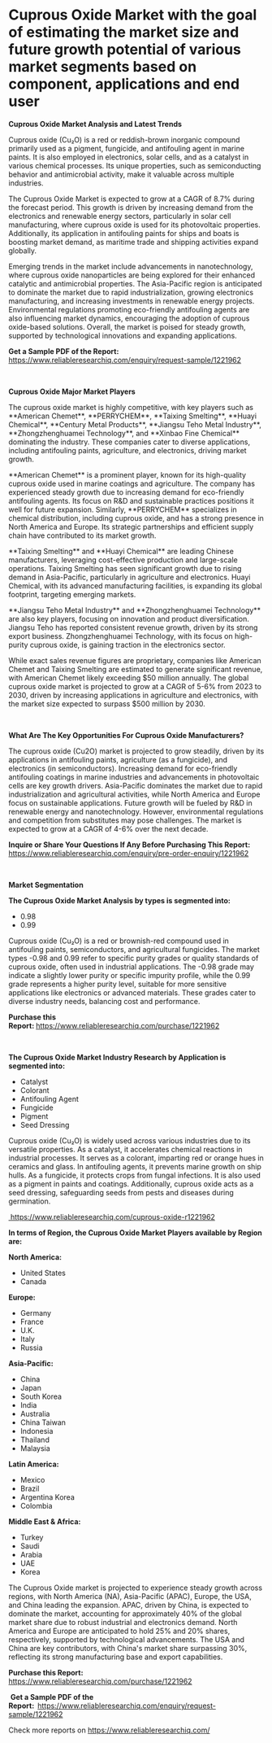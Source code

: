<p><h1>Cuprous Oxide Market with the goal of estimating the market size and future growth potential of various market segments based on component, applications and end user</h1></p><p><strong>Cuprous Oxide Market Analysis and Latest Trends</strong></p>
<p><p>Cuprous oxide (Cu₂O) is a red or reddish-brown inorganic compound primarily used as a pigment, fungicide, and antifouling agent in marine paints. It is also employed in electronics, solar cells, and as a catalyst in various chemical processes. Its unique properties, such as semiconducting behavior and antimicrobial activity, make it valuable across multiple industries.</p><p>The Cuprous Oxide Market is expected to grow at a CAGR of 8.7% during the forecast period. This growth is driven by increasing demand from the electronics and renewable energy sectors, particularly in solar cell manufacturing, where cuprous oxide is used for its photovoltaic properties. Additionally, its application in antifouling paints for ships and boats is boosting market demand, as maritime trade and shipping activities expand globally.</p><p>Emerging trends in the market include advancements in nanotechnology, where cuprous oxide nanoparticles are being explored for their enhanced catalytic and antimicrobial properties. The Asia-Pacific region is anticipated to dominate the market due to rapid industrialization, growing electronics manufacturing, and increasing investments in renewable energy projects. Environmental regulations promoting eco-friendly antifouling agents are also influencing market dynamics, encouraging the adoption of cuprous oxide-based solutions. Overall, the market is poised for steady growth, supported by technological innovations and expanding applications.</p></p>
<p><strong>Get a Sample PDF of the Report:&nbsp;</strong> <a href="https://www.reliableresearchiq.com/enquiry/request-sample/1221962?utm_campaign=2201&utm_medium=2&utm_source=Github&utm_content=ia&utm_term=26012025&utm_id=cuprous-oxide">https://www.reliableresearchiq.com/enquiry/request-sample/1221962</a></p>
<p>&nbsp;</p>
<p><strong>Cuprous Oxide Major Market Players</strong></p>
<p><p>The cuprous oxide market is highly competitive, with key players such as **American Chemet**, **PERRYCHEM**, **Taixing Smelting**, **Huayi Chemical**, **Century Metal Products**, **Jiangsu Teho Metal Industry**, **Zhongzhenghuamei Technology**, and **Xinbao Fine Chemical** dominating the industry. These companies cater to diverse applications, including antifouling paints, agriculture, and electronics, driving market growth.</p><p>**American Chemet** is a prominent player, known for its high-quality cuprous oxide used in marine coatings and agriculture. The company has experienced steady growth due to increasing demand for eco-friendly antifouling agents. Its focus on R&D and sustainable practices positions it well for future expansion. Similarly, **PERRYCHEM** specializes in chemical distribution, including cuprous oxide, and has a strong presence in North America and Europe. Its strategic partnerships and efficient supply chain have contributed to its market growth.</p><p>**Taixing Smelting** and **Huayi Chemical** are leading Chinese manufacturers, leveraging cost-effective production and large-scale operations. Taixing Smelting has seen significant growth due to rising demand in Asia-Pacific, particularly in agriculture and electronics. Huayi Chemical, with its advanced manufacturing facilities, is expanding its global footprint, targeting emerging markets.</p><p>**Jiangsu Teho Metal Industry** and **Zhongzhenghuamei Technology** are also key players, focusing on innovation and product diversification. Jiangsu Teho has reported consistent revenue growth, driven by its strong export business. Zhongzhenghuamei Technology, with its focus on high-purity cuprous oxide, is gaining traction in the electronics sector.</p><p>While exact sales revenue figures are proprietary, companies like American Chemet and Taixing Smelting are estimated to generate significant revenue, with American Chemet likely exceeding $50 million annually. The global cuprous oxide market is projected to grow at a CAGR of 5-6% from 2023 to 2030, driven by increasing applications in agriculture and electronics, with the market size expected to surpass $500 million by 2030.</p></p>
<p>&nbsp;</p>
<p><strong>What Are The Key Opportunities For Cuprous Oxide Manufacturers?</strong></p>
<p><p>The cuprous oxide (Cu2O) market is projected to grow steadily, driven by its applications in antifouling paints, agriculture (as a fungicide), and electronics (in semiconductors). Increasing demand for eco-friendly antifouling coatings in marine industries and advancements in photovoltaic cells are key growth drivers. Asia-Pacific dominates the market due to rapid industrialization and agricultural activities, while North America and Europe focus on sustainable applications. Future growth will be fueled by R&D in renewable energy and nanotechnology. However, environmental regulations and competition from substitutes may pose challenges. The market is expected to grow at a CAGR of 4-6% over the next decade.</p></p>
<p><strong>Inquire or Share Your Questions If Any Before Purchasing This Report:</strong> <a href="https://www.reliableresearchiq.com/enquiry/pre-order-enquiry/1221962?utm_campaign=2201&utm_medium=2&utm_source=Github&utm_content=ia&utm_term=26012025&utm_id=cuprous-oxide">https://www.reliableresearchiq.com/enquiry/pre-order-enquiry/1221962</a></p>
<p>&nbsp;</p>
<p><strong>Market Segmentation</strong></p>
<p><strong>The Cuprous Oxide Market Analysis by types is segmented into:</strong></p>
<p><ul><li>0.98</li><li>0.99</li></ul></p>
<p><p>Cuprous oxide (Cu₂O) is a red or brownish-red compound used in antifouling paints, semiconductors, and agricultural fungicides. The market types -0.98 and 0.99 refer to specific purity grades or quality standards of cuprous oxide, often used in industrial applications. The -0.98 grade may indicate a slightly lower purity or specific impurity profile, while the 0.99 grade represents a higher purity level, suitable for more sensitive applications like electronics or advanced materials. These grades cater to diverse industry needs, balancing cost and performance.</p></p>
<p><strong>Purchase this Report:&nbsp;</strong><a href="https://www.reliableresearchiq.com/purchase/1221962?utm_campaign=2201&utm_medium=2&utm_source=Github&utm_content=ia&utm_term=26012025&utm_id=cuprous-oxide">https://www.reliableresearchiq.com/purchase/1221962</a></p>
<p>&nbsp;</p>
<p><strong>The Cuprous Oxide Market Industry Research by Application is segmented into:</strong></p>
<p><ul><li>Catalyst</li><li>Colorant</li><li>Antifouling Agent</li><li>Fungicide</li><li>Pigment</li><li>Seed Dressing</li></ul></p>
<p><p>Cuprous oxide (Cu₂O) is widely used across various industries due to its versatile properties. As a catalyst, it accelerates chemical reactions in industrial processes. It serves as a colorant, imparting red or orange hues in ceramics and glass. In antifouling agents, it prevents marine growth on ship hulls. As a fungicide, it protects crops from fungal infections. It is also used as a pigment in paints and coatings. Additionally, cuprous oxide acts as a seed dressing, safeguarding seeds from pests and diseases during germination.</p></p>
<p><a href="https://www.reliableresearchiq.com/cuprous-oxide-r1221962?utm_campaign=2201&utm_medium=2&utm_source=Github&utm_content=ia&utm_term=26012025&utm_id=cuprous-oxide">&nbsp;https://www.reliableresearchiq.com/cuprous-oxide-r1221962</a></p>
<p><strong>In terms of Region, the Cuprous Oxide Market Players available by Region are:</strong></p>
<p>
    <p> <strong> North America: </strong>
        <ul>
            <li>United States</li>
            <li>Canada</li>
        </ul>
        </p> 
    <p> <strong> Europe: </strong>
        <ul>
            <li>Germany</li>
            <li>France</li>
            <li>U.K.</li>
            <li>Italy</li>
            <li>Russia</li>
        </ul>
        </p> 
    <p> <strong> Asia-Pacific: </strong>
        <ul>
            <li>China</li>
            <li>Japan</li>
            <li>South Korea</li>
            <li>India</li>
            <li>Australia</li>
            <li>China Taiwan</li>
            <li>Indonesia</li>
            <li>Thailand</li>
            <li>Malaysia</li>
        </ul>
        </p> 
    <p> <strong> Latin America: </strong>
        <ul>
            <li>Mexico</li>
            <li>Brazil</li>
            <li>Argentina Korea</li>
            <li>Colombia</li>
        </ul>
        </p> 
    <p> <strong> Middle East & Africa: </strong>
        <ul>
            <li>Turkey</li>
            <li>Saudi</li>
            <li>Arabia</li>
            <li>UAE</li>
            <li>Korea</li>
        </ul>
    </p>
    </p>
<p><p>The Cuprous Oxide market is projected to experience steady growth across regions, with North America (NA), Asia-Pacific (APAC), Europe, the USA, and China leading the expansion. APAC, driven by China, is expected to dominate the market, accounting for approximately 40% of the global market share due to robust industrial and electronics demand. North America and Europe are anticipated to hold 25% and 20% shares, respectively, supported by technological advancements. The USA and China are key contributors, with China's market share surpassing 30%, reflecting its strong manufacturing base and export capabilities.</p></p>
<p><strong>Purchase this Report: </strong><a href="https://www.reliableresearchiq.com/purchase/1221962?utm_campaign=2201&utm_medium=2&utm_source=Github&utm_content=ia&utm_term=26012025&utm_id=cuprous-oxide">https://www.reliableresearchiq.com/purchase/1221962</a></p>
<p>&nbsp;<strong>Get a Sample PDF of the Report:&nbsp;&nbsp;</strong><a href="https://www.reliableresearchiq.com/enquiry/request-sample/1221962?utm_campaign=2201&utm_medium=2&utm_source=Github&utm_content=ia&utm_term=26012025&utm_id=cuprous-oxide">https://www.reliableresearchiq.com/enquiry/request-sample/1221962</a></p>
<p><strong></strong></p>
<p>Check more reports on <a href="https://www.reliableresearchiq.com/?utm_campaign=2201&utm_medium=2&utm_source=Github&utm_content=ia&utm_term=26012025&utm_id=cuprous-oxide">https://www.reliableresearchiq.com/</a></p>